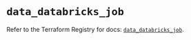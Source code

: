 # `data_databricks_job`

Refer to the Terraform Registry for docs: [`data_databricks_job`](https://registry.terraform.io/providers/databricks/databricks/1.58.0/docs/data-sources/job).
